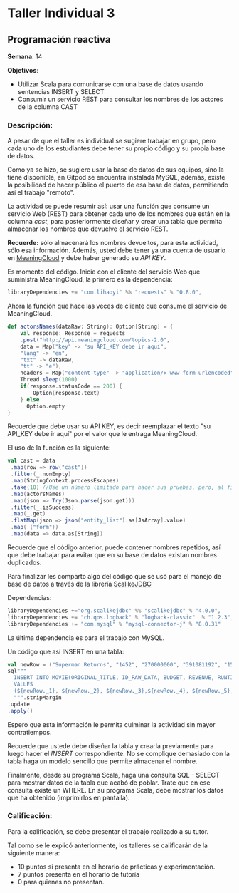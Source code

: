 # Taller Individual  3
## Programación reactiva

**Semana**: 14

**Objetivos**:

- Utilizar Scala para comunicarse con una base de datos usando sentencias INSERT y SELECT
- Consumir un servicio REST para consultar los nombres de los actores de la columna CAST

### Descripción:
A pesar de que el taller es individual se sugiere trabajar en grupo, pero cada uno de los estudiantes
debe tener su propio código y su propia base de datos.

Como ya se hizo, se sugiere usar la base de datos de sus equipos, sino la tiene disponible, en Gitpod se encuentra instalada
MySQL, además, existe la posibilidad de hacer público el puerto de esa base de datos, permitiendo así el
trabajo "remoto".

La actividad se puede resumir así: usar una función que consume un servicio Web (REST) para obtener cada uno
de los nombres que están en la columna *cast*, para posteriormente diseñar y crear una tabla que permita almacenar los nombres
que devuelve el servicio REST.

**Recuerde:** sólo almacenará los nombres devueltos, para esta actividad, sólo esa información. Además, usted debe tener ya una cuenta
de usuario en [MeaningCloud](https://www.meaningcloud.com/) y debe haber generado su *API KEY*.

Es momento del código. Inicie con el cliente del servicio Web que suministra MeaningCloud, la primero es la dependencia:

```Scala
libraryDependencies += "com.lihaoyi" %% "requests" % "0.8.0",
```

Ahora la función que hace las veces de cliente que consume el servicio de MeaningCloud.

```Scala
def actorsNames(dataRaw: String): Option[String] = {
    val response: Response = requests
    .post("http://api.meaningcloud.com/topics-2.0",
    data = Map("key" -> "su API_KEY debe ir aquí",
    "lang" -> "en",
    "txt" -> dataRaw,
    "tt" -> "e"),
    headers = Map("content-type" -> "application/x-www-form-urlencoded"))
    Thread.sleep(1000)
    if(response.statusCode == 200) {
        Option(response.text)
    } else
      Option.empty
}
```

Recuerde que debe usar su API KEY, es decir reemplazar el texto "su API_KEY debe ir aquí" por el valor que le entraga MeaningCloud.

El uso de la función es la siguiente:

```Scala
val cast = data
 .map(row => row("cast"))
 .filter(_.nonEmpty)
 .map(StringContext.processEscapes)
 .take(10) //Use un número limitado para hacer sus pruebas, pero, al final debe analizar todos los datos.
 .map(actorsNames)
 .map(json => Try(Json.parse(json.get)))
 .filter(_.isSuccess)
 .map(_.get)
 .flatMap(json => json("entity_list").as[JsArray].value)
 .map(_("form"))
 .map(data => data.as[String])
```

Recuerde que el código anterior, puede contener nombres repetidos, así que debe trabajar para evitar que en su base de datos existan nombres duplicados.

Para finalizar les comparto algo del código que se usó para el manejo de base de datos a través de la librería [ScalikeJDBC](http://scalikejdbc.org)

Dependencias:

```Scala
libraryDependencies +="org.scalikejdbc" %% "scalikejdbc" % "4.0.0",
libraryDependencies += "ch.qos.logback" % "logback-classic"  % "1.2.3",
libraryDependencies += "com.mysql" % "mysql-connector-j" % "8.0.31"
```

La última dependencia es para el trabajo con MySQL.

Un código que así INSERT en una tabla:

```Scala
val newRow = ("Superman Returns", "1452", "270000000", "391081192", "154", "2006-06-28")
sql"""
  INSERT INTO MOVIE(ORIGINAL_TITLE, ID_RAW_DATA, BUDGET, REVENUE, RUNTIME, RELEASE_DATE)
  VALUES
  (${newRow._1}, ${newRow._2}, ${newRow._3},${newRow._4}, ${newRow._5}, ${newRow._6})
  """.stripMargin
.update
.apply()
```
Espero que esta información le permita culminar la actividad sin mayor contratiempos.

Recuerde que ustede debe diseñar la tabla y crearla previamente para luego hacer el *INSERT* correspondiente. No se complique demasiado con la tabla
haga un modelo sencillo que permite almacenar el nombre.

Finalmente, desde su programa Scala, haga una consulta SQL - SELECT para mostrar datos de la tabla que acabó de poblar. Trate que en ese consulta existe
un WHERE. En su programa Scala, debe mostrar los datos que ha obtenido (imprimirlos en pantalla).

### Calificación:

Para la calificación, se debe presentar el trabajo realizado a su tutor.

Tal como se le explicó anteriormente, los talleres se calificarán de la siguiente manera:
- 10 puntos si presenta en el horario de prácticas y experimentación.
- 7 puntos presenta en el horario de tutoría
- 0 para quienes no presentan.